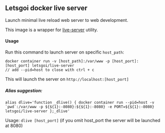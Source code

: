 ## Letsgoi docker live server

Launch minimal live reload web server to web development.

This image is a wrapper for [live-server](https://github.com/tapio/live-server) utility.

#### Usage

Run this command to launch server on specific `host_path`:

```
docker container run -v [host_path]:/var/www -p [host_port]:[host_port] letsgoi/live-server
// add --pid=host to close with ctrl + c 
```

This will launch the server on `http://localhost:[host_port]`

##### Alias suggestion:

```
alias dlive='function _dlive() { docker container run --pid=host -v `pwd`:/var/www -p ${${1}:-8080}:${${1}:-8080} -e PORT=${${1}:-8080} letsgoi/live-server };_dlive'
```

Usage: `dlive [host_port]` (if you omit host_port the server will be launched at 8080)
